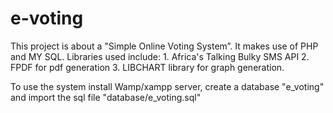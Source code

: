 # e-voting

This project is about a "Simple Online Voting System”.
It makes use of PHP and MY SQL.
Libraries used include:
	1. Africa's Talking Bulky SMS API
	2. FPDF for pdf generation
	3. LIBCHART library for graph generation.

To use the system install Wamp/xampp server, create a database "e_voting" and import the sql file "database/e_voting.sql"
